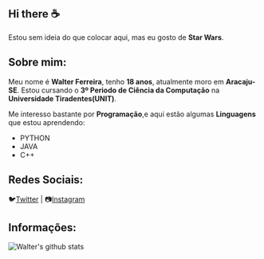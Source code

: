 ## Hi there ☕
Estou sem ideia do que colocar aqui, mas eu gosto de **Star Wars**.

## Sobre mim:
Meu nome é **Walter Ferreira**, tenho **18 anos**, atualmente moro em **Aracaju-SE**.
Estou cursando o **3º Periodo de Ciência da Computação** na **Universidade Tiradentes(UNIT)**.

Me interesso bastante por **Programação**,e aqui estão algumas **Linguagens** que estou aprendendo:
  * PYTHON
  * JAVA
  * C++
  
## Redes Sociais:

🐦[Twitter](https://twitter.com/walter_chuno) |
📷[Instagram](https://www.instagram.com/walter.chuno/)


## Informações:

![Walter's github stats](https://github-readme-stats.vercel.app/api?username=FerreiraWalter&show_icons=true&theme=dark)
